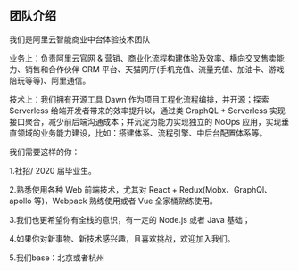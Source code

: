 ## 团队介绍

我们是阿里云智能商业中台体验技术团队

业务上：负责阿里云官网 & 营销、商业化流程构建体验及效率、横向交叉售卖能力、销售和合作伙伴 CRM 平台、天猫网厅(手机充值、流量充值、加油卡、游戏陪玩等等)、阿里通信。

技术上：我们拥有开源工具 Dawn 作为项目工程化流程编排，并开源；探索 Serverless 给端开发者带来的效率提升以，通过类 GraphQL + Serverless 实现接口聚合，减少前后端沟通成本；并沉淀为能力实现独立的 NoOps 应用，实现垂直领域的业务能力建设，比如：搭建体系、流程引擎、中后台配置体系等。

我们需要这样的你：

1.社招/ 2020 届毕业生。

2.熟悉使用各种 Web 前端技术，尤其对 React + Redux(Mobx、GraphQl、apollo 等)，Webpack 熟练使用或者 Vue 全家桶熟练使用。

3.我们也更希望你有全栈的意识，有一定的 Node.js 或者 Java 基础；

4.如果你对新事物、新技术感兴趣，且喜欢挑战，欢迎加入我们。

5.我们base：北京或者杭州
